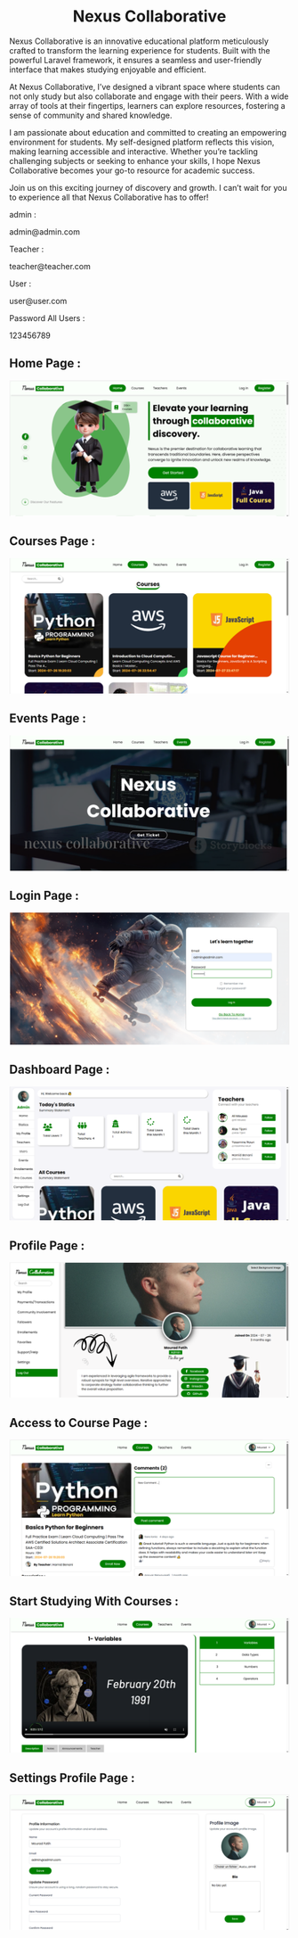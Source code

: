 <h1 align="center">Nexus Collaborative</h1>

Nexus Collaborative is an innovative educational platform meticulously crafted to transform the learning experience for students. Built with the powerful Laravel framework, it ensures a seamless and user-friendly interface that makes studying enjoyable and efficient.

At Nexus Collaborative, I’ve designed a vibrant space where students can not only study but also collaborate and engage with their peers. With a wide array of tools at their fingertips, learners can explore resources, fostering a sense of community and shared knowledge.

I am passionate about education and committed to creating an empowering environment for students. My self-designed platform reflects this vision, making learning accessible and interactive. Whether you’re tackling challenging subjects or seeking to enhance your skills, I hope Nexus Collaborative becomes your go-to resource for academic success.

Join us on this exciting journey of discovery and growth. I can’t wait for you to experience all that Nexus Collaborative has to offer!

<p>admin   :</p> <a>admin@admin.com</a>
<p>Teacher :</p><a>teacher@teacher.com </a>
<p>User    :</p><a>user@user.com</a>
<p>Password All Users    :</p><a>123456789</a>

## Home Page :

<img src="public/images/image1.png" alt="HomePage">


## Courses Page :

<img src="public/images/image2.png" alt="HomePage">

## Events Page :

<img src="public/images/image3.png" alt="HomePage">

## Login Page :

<img src="public/images/image4.png" alt="HomePage">

## Dashboard Page :

<img src="public/images/image5.png" alt="HomePage">

## Profile Page :

<img src="public/images/image6.png" alt="HomePage">

## Access to Course Page :

<img src="public/images/image7.png" alt="HomePage">

## Start Studying With Courses :

<img src="public/images/image8.png" alt="HomePage">

## Settings Profile Page :

<img src="public/images/image9.png" alt="HomePage">
